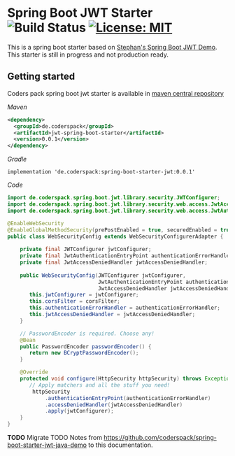 # Spring Boot JWT Starter ![Build Status](https://travis-ci.org/coderspack/spring-boot-starter-jwt.svg?branch=master) [![License: MIT](https://img.shields.io/badge/License-MIT-yellow.svg)](https://opensource.org/licenses/MIT)

This is a spring boot starter based on [Stephan's Spring Boot JWT Demo](https://github.com/szerhusenBC/jwt-spring-security-demo).
This starter is still in progress and not production ready.

## Getting started

Coders pack spring boot jwt starter is available in [maven central repository](https://search.maven.org/search?q=coderspack)

_Maven_
```xml
<dependency>
  <groupId>de.coderspack</groupId>
  <artifactId>jwt-spring-boot-starter</artifactId>
  <version>0.0.1</version>
</dependency>
```

_Gradle_
```
implementation 'de.coderspack:spring-boot-starter-jwt:0.0.1'
```

_Code_
```java
import de.coderspack.spring.boot.jwt.library.security.JWTConfigurer;
import de.coderspack.spring.boot.jwt.library.security.web.access.JwtAccessDeniedHandler;
import de.coderspack.spring.boot.jwt.library.security.web.access.JwtAuthenticationEntryPoint;

@EnableWebSecurity
@EnableGlobalMethodSecurity(prePostEnabled = true, securedEnabled = true)
public class WebSecurityConfig extends WebSecurityConfigurerAdapter {
   
    private final JWTConfigurer jwtConfigurer;
    private final JwtAuthenticationEntryPoint authenticationErrorHandler;
    private final JwtAccessDeniedHandler jwtAccessDeniedHandler;
 
    public WebSecurityConfig(JWTConfigurer jwtConfigurer,
                             JwtAuthenticationEntryPoint authenticationErrorHandler,
                             JwtAccessDeniedHandler jwtAccessDeniedHandler) {
       this.jwtConfigurer = jwtConfigurer;
       this.corsFilter = corsFilter;
       this.authenticationErrorHandler = authenticationErrorHandler;
       this.jwtAccessDeniedHandler = jwtAccessDeniedHandler;
    }

    // PasswordEncoder is required. Choose any!
    @Bean
    public PasswordEncoder passwordEncoder() {
       return new BCryptPasswordEncoder();
    }

    @Override
    protected void configure(HttpSecurity httpSecurity) throws Exception {
       // Apply matchers and all the stuff you need!
        httpSecurity
            .authenticationEntryPoint(authenticationErrorHandler)
            .accessDeniedHandler(jwtAccessDeniedHandler)
            .apply(jwtConfigurer);
    }
}
```

**TODO** Migrate TODO Notes from https://github.com/coderspack/spring-boot-starter-jwt-java-demo 
to this documentation.
